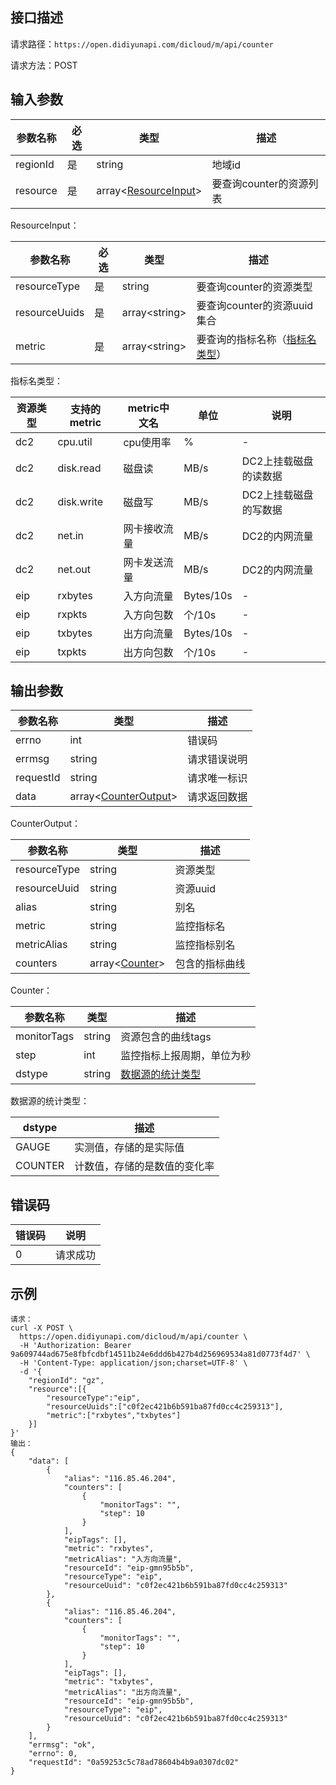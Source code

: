 ## 接口描述
请求路径：`https://open.didiyunapi.com/dicloud/m/api/counter`

请求方法：POST
## 输入参数
|参数名称 | 必选 | 类型 | 描述|
|--------|-----|-----|-----|
| regionId | 是 | string | 地域id |
| resource | 是 | array<[ResourceInput](#ResourceInput)> | 要查询counter的资源列表 |


<span id="ResourceInput"></span>
ResourceInput：

|参数名称 | 必选 | 类型 | 描述|
|--------|-----|-----|-----|
| resourceType | 是 | string | 要查询counter的资源类型 |
| resourceUuids | 是 | array&lt;string&gt; | 要查询counter的资源uuid集合 |
| metric | 是 | array&lt;string&gt; | 要查询的指标名称（[指标名类型](#MetricEnum)） |

<span id="MetricEnum"></span>
指标名类型：

| 资源类型 | 支持的metric | metric中文名 | 单位 | 说明 |
| ------| ----- | ----- | ----- | ----- |
| dc2 | cpu.util   | cpu使用率      |  % | - |
| dc2 | disk.read  | 磁盘读	       | MB/s | DC2上挂载磁盘的读数据 | 
| dc2 | disk.write | 磁盘写         | MB/s | DC2上挂载磁盘的写数据 |
| dc2 | net.in     | 网卡接收流量    | MB/s | DC2的内网流量  |
| dc2 | net.out    | 网卡发送流量	    | MB/s | DC2的内网流量 |
| eip | rxbytes    | 入方向流量      | Bytes/10s | -  |
| eip | rxpkts     | 入方向包数	    | 个/10s | - |
| eip | txbytes     | 出方向流量	    | Bytes/10s | - |
| eip | txpkts     | 出方向包数	    | 	个/10s | - |



## 输出参数
|参数名称  | 类型 | 描述 |
|--------|-----|-----|
|errno | int  |错误码 |
|errmsg|string|请求错误说明   |
|requestId |string|请求唯一标识 |
|data | array<[CounterOutput](#CounterOutput)>   | 请求返回数据|

<span id="CounterOutput"></span>
CounterOutput：

|参数名称 | 类型 | 描述|
|--------|-----|-----|
| resourceType     |   string  |   资源类型     |
| resourceUuid     |   string  |   资源uuid     |
| alias     |   string  |   别名     |
| metric     |  string  |   监控指标名     |
| metricAlias     |   string  |   监控指标别名     |
| counters | array<[Counter](#Counter)> | 包含的指标曲线 |

<span id="Counter"></span>
Counter：

|参数名称 | 类型 | 描述|
|--------|-----|-----|
| monitorTags     |   string  |   资源包含的曲线tags     |
| step  |   int |  监控指标上报周期，单位为秒 | 
| dstype | string |  [数据源的统计类型](#DstypeEnum) | 

<span id="DstypeEnum"></span>
数据源的统计类型：

|dstype | 描述 |
| ----- | ----- |
| GAUGE |   实测值，存储的是实际值   |
| COUNTER  |  计数值，存储的是数值的变化率 |  


## 错误码
|错误码 | 说明    |
|------|--------|
| 0    | 请求成功  |


## 示例

```
请求：
curl -X POST \
  https://open.didiyunapi.com/dicloud/m/api/counter \
  -H 'Authorization: Bearer 9a609744ad675e8fbfcdbf14511b24e6ddd6b427b4d256969534a81d0773f4d7' \
  -H 'Content-Type: application/json;charset=UTF-8' \
  -d '{
    "regionId": "gz",
    "resource":[{
    	"resourceType":"eip",
    	"resourceUuids":["c0f2ec421b6b591ba87fd0cc4c259313"],
    	"metric":["rxbytes","txbytes"]
    }]
}'
输出：
{
    "data": [
        {
            "alias": "116.85.46.204",
            "counters": [
                {
                    "monitorTags": "",
                    "step": 10
                }
            ],
            "eipTags": [],
            "metric": "rxbytes",
            "metricAlias": "入方向流量",
            "resourceId": "eip-gmn95b5b",
            "resourceType": "eip",
            "resourceUuid": "c0f2ec421b6b591ba87fd0cc4c259313"
        },
        {
            "alias": "116.85.46.204",
            "counters": [
                {
                    "monitorTags": "",
                    "step": 10
                }
            ],
            "eipTags": [],
            "metric": "txbytes",
            "metricAlias": "出方向流量",
            "resourceId": "eip-gmn95b5b",
            "resourceType": "eip",
            "resourceUuid": "c0f2ec421b6b591ba87fd0cc4c259313"
        }
    ],
    "errmsg": "ok",
    "errno": 0,
    "requestId": "0a59253c5c78ad78604b4b9a0307dc02"
}
```
